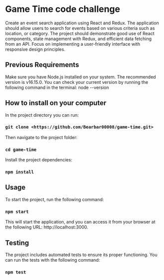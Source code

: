 # Game Time code challenge

Create an event search application using React and Redux. The application should allow users to search for events based on various criteria such as location, or category. The project should demonstrate good use of React components, state management with Redux, and efficient data fetching from an API. Focus on implementing a user-friendly interface with responsive design principles.

## Previous Requirements

Make sure you have Node.js installed on your system. The recommended version is v16.15.0. You can check your current version by running the following command in the terminal: node --version

## How to install on your computer

In the project directory you can run:

### `git clone <https://github.com/Bearbar00008/game-time.git>`

Then navigate to the project folder:

### `cd game-time`

Install the project dependencies:

### `npm install`

## Usage

To start the project, run the following command:

### `npm start`

This will start the application, and you can access it from your browser at the following URL: http://localhost:3000.

## Testing

The project includes automated tests to ensure its proper functioning. You can run the tests with the following command:

### `npm test`
